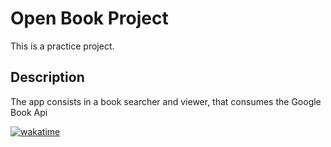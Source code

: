# Open Book Project

This is a practice project. 

## Description

The app consists in a book searcher and viewer, that consumes the Google Book Api

[![wakatime](https://wakatime.com/badge/user/52fea420-cbe4-4ed2-96b9-796155f63dad/project/5c467d48-9967-41f5-91d3-f9842e7b370d.svg)](https://wakatime.com/badge/user/52fea420-cbe4-4ed2-96b9-796155f63dad/project/5c467d48-9967-41f5-91d3-f9842e7b370d)
